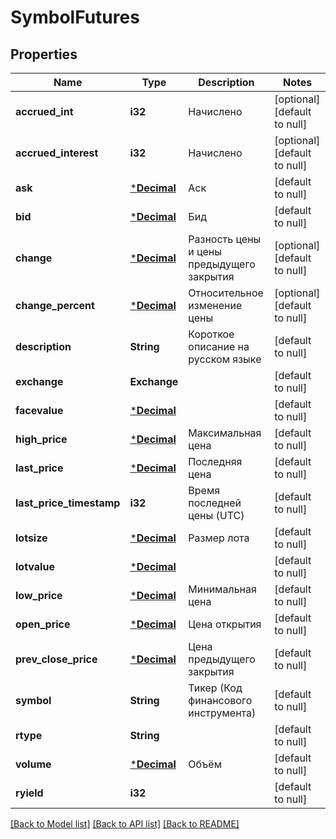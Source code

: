 # SymbolFutures

## Properties
Name | Type | Description | Notes
------------ | ------------- | ------------- | -------------
**accrued_int** | **i32** | Начислено | [optional] [default to null]
**accrued_interest** | **i32** | Начислено | [optional] [default to null]
**ask** | [***Decimal**](BigDecimal.md) | Аск | [default to null]
**bid** | [***Decimal**](BigDecimal.md) | Бид | [default to null]
**change** | [***Decimal**](BigDecimal.md) | Разность цены и цены предыдущего закрытия | [optional] [default to null]
**change_percent** | [***Decimal**](BigDecimal.md) | Относительное изменение цены | [optional] [default to null]
**description** | **String** | Короткое описание на русском языке | [default to null]
**exchange** | **Exchange** |  | [default to null]
**facevalue** | [***Decimal**](BigDecimal.md) |  | [default to null]
**high_price** | [***Decimal**](BigDecimal.md) | Максимальная цена | [default to null]
**last_price** | [***Decimal**](BigDecimal.md) | Последняя цена | [default to null]
**last_price_timestamp** | **i32** | Время последней цены (UTC) | [default to null]
**lotsize** | [***Decimal**](BigDecimal.md) | Размер лота | [default to null]
**lotvalue** | [***Decimal**](BigDecimal.md) |  | [default to null]
**low_price** | [***Decimal**](BigDecimal.md) | Минимальная цена | [default to null]
**open_price** | [***Decimal**](BigDecimal.md) | Цена открытия | [default to null]
**prev_close_price** | [***Decimal**](BigDecimal.md) | Цена предыдущего закрытия | [default to null]
**symbol** | **String** | Тикер (Код финансового инструмента) | [default to null]
**rtype** | **String** |  | [default to null]
**volume** | [***Decimal**](BigDecimal.md) | Объём | [default to null]
**ryield** | **i32** |  | [default to null]

[[Back to Model list]](../README.md#documentation-for-models) [[Back to API list]](../README.md#documentation-for-api-endpoints) [[Back to README]](../README.md)

